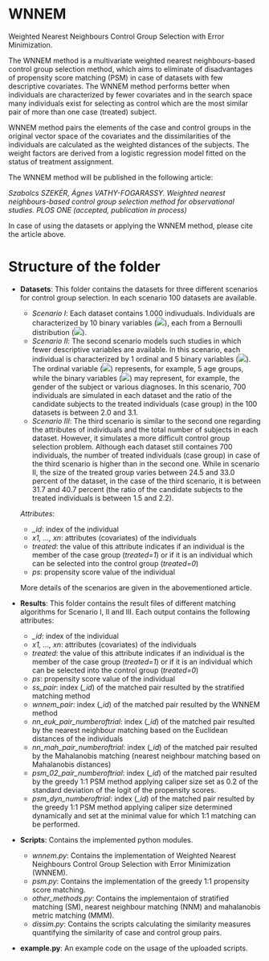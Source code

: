 # WNNEM
Weighted Nearest Neighbours Control Group Selection with Error Minimization.

The WNNEM method is a multivariate weighted nearest neighbours-based control group selection method, which aims to eliminate of disadvantages of propensity score matching (PSM) in case of datasets with few descriptive covariates. The WNNEM method performs better when individuals are characterized by fewer covariates and in the search space many individuals exist for selecting as control which are the most similar pair of more than one case (treated) subject.

WNNEM method pairs the elements of the case and control groups in the original vector space of the covariates and the dissimilarities of the individuals are calculated as the weighted distances of the subjects. The weight factors are derived from a logistic regression model fitted on the status of treatment assignment.

The WNNEM method will be published in the following article:

*Szabolcs SZEKÉR, Ágnes VATHY-FOGARASSY. Weighted nearest neighbours-based control group selection method for observational studies. PLOS ONE (accepted, publication in process)*

In case of using the datasets or applying the WNNEM method, please cite the article above.

# Structure of the folder
- **Datasets**: 
  This folder contains the datasets for three different scenarios for control group selection. In each scenario 100 datasets are available.
  - *Scenario I*: Each dataset contains 1.000 indivuduals. Individuals are characterized by 10 binary variables (<img src="https://render.githubusercontent.com/render/math?math=x_1, x_2, ..., x_{10}">), each from a Bernoulli distribution (<img src="https://render.githubusercontent.com/render/math?math=x_j\sim\textrm{B}(0.5), \quad j=1,\dots,10">).
  - *Scenario II*: The second scenario models such studies in which fewer descriptive variables are available. In this scenario, each individual is characterized by 1 ordinal and 5 binary variables (<img src="https://render.githubusercontent.com/render/math?math=x_1, x_2, ..., x_6">). The ordinal variable (<img src="https://render.githubusercontent.com/render/math?math=x_1">) represents, for example, 5 age groups, while the binary variables (<img src="https://render.githubusercontent.com/render/math?math=x_2, x_3, ..., x_6">) may represent, for example, the gender of the subject or various diagnoses. In this scenario, 700 individuals are simulated in each dataset and the ratio of the candidate subjects to the treated individuals (case group) in the 100 datasets is between 2.0 and 3.1.
  - *Scenario III*: The third scenario is similar to the second one regarding the attributes of individuals and the total number of subjects in each dataset. However, it simulates a more difficult control group selection problem. Although each dataset still containes 700 individuals, the number of treated individuals (case group) in case of the third scenario is higher than in the second one. While in scenario II, the size of the treated group varies between 24.5 and 33.0 percent of the dataset, in the case of the third scenario, it is between 31.7 and 40.7 percent (the ratio of the candidate subjects to the treated individuals is between 1.5 and 2.2).

  *Attributes*:
  - *_id*: index of the individual
  - *x1, ..., xn*: attributes (covariates) of the individuals
  - *treated*: the value of this attribute indicates if an individual is the member of the case group (*treated=1*) or if it is an individual which can be selected into the control group (*treated=0*)
  - *ps*: propensity score value of the individual
  
  More details of the scenarios are given in the abovementioned article.

- **Results**:
  This folder contains the result files of different matching algorithms for Scenario I, II and III.
  Each output contains the following attributes:
  - *_id*: index of the individual
  - *x1, ..., xn*: attributes (covariates) of the individuals
  - *treated*: the value of this attribute indicates if an individual is the member of the case group (*treated=1*) or if it is an individual which can be selected into the control group (*treated=0*)
  - *ps*: propensity score value of the individual
  - *ss_pair*: index (*\_id*) of the matched pair resulted by the stratified matching method  
  - *wnnem_pair*: index (*\_id*) of the matched pair resulted by the WNNEM method
  - *nn_euk_pair_numberoftrial*: index (*\_id*) of the matched pair resulted by the nearest neighbour matching based on the Euclidean distances of the individuals
  - *nn_mah_pair_numberoftrial*: index (*\_id*) of the matched pair resulted by the Mahalanobis matching (nearest neighbour matching based on Mahalanobis distances) 
  - *psm_02_pair_numberoftrial*: index (*\_id*) of the matched pair resulted by the greedy 1:1 PSM method applying caliper size set as 0.2 of the standard deviation of the logit of the propensity scores.
  - *psm_dyn_numberoftrial*: index (*\_id*) of the matched pair resulted by the greedy 1:1 PSM method applying caliper size determined dynamically and set at the minimal value for which 1:1 matching can be performed.

- **Scripts**: 
  Contains the implemented python modules.
  - *wnnem.py*: Contains the implementation of Weighted Nearest Neighbours Control Group Selection with Error Minimization (WNNEM).
  - *psm.py*: Contains the implementation of the greedy 1:1 propensity score matching.
  - *other_methods.py*: Contains the implementaion of stratified matching (SM), nearest neighbour matching (NNM) and mahalanobis metric matching (MMM). 
  - *dissim.py*: Contains the scripts calculating the similarity measures quantifying the similarity of case and control group pairs.
- **example.py**:
  An example code on the usage of the uploaded scripts.
